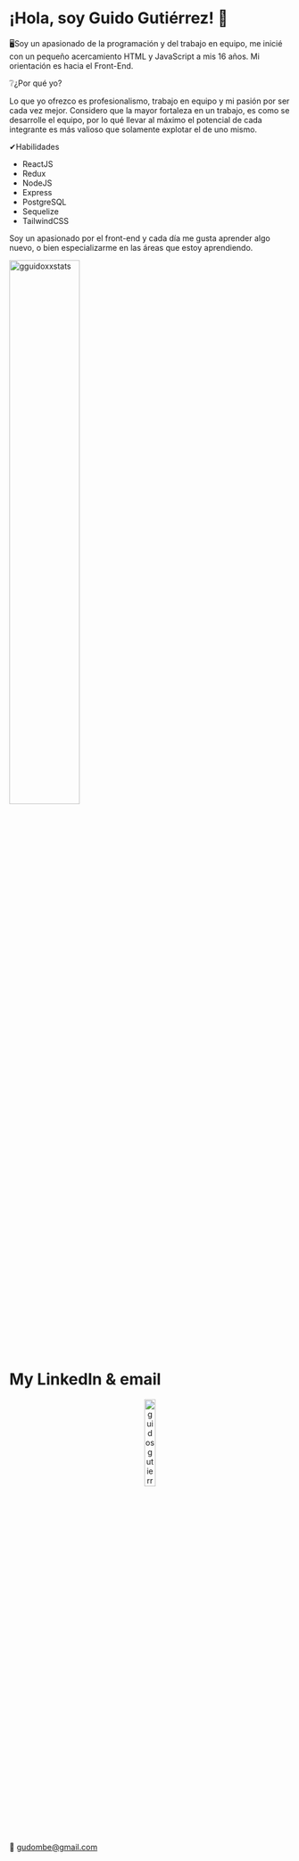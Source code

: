 # ¡Hola, soy Guido Gutiérrez! 👐

🖥Soy un apasionado de la programación y del trabajo en equipo, me inicié con un pequeño acercamiento HTML y JavaScript a mis 16 años. Mi orientación es hacia el Front-End.

❔¿Por qué yo?

Lo que yo ofrezco es profesionalismo, trabajo en equipo y mi pasión por ser cada vez mejor. Considero que la mayor fortaleza en un trabajo, es como se desarrolle el equipo, por lo qué llevar al máximo el potencial de cada integrante es más valioso que solamente explotar el de uno mismo.

✔Habilidades

- ReactJS
- Redux
- NodeJS
- Express
- PostgreSQL
- Sequelize
- TailwindCSS

Soy un apasionado por el front-end y cada día me gusta aprender algo nuevo, o bien especializarme en las áreas que estoy aprendiendo. 

<p><img align="center" src="https://github-readme-stats.vercel.app/api/top-langs?username=gguidoxx&theme=dracula&show_icons=true&locale=en&layout=default" alt="gguidoxxstats" style="width:50%;"/></p>

# My LinkedIn & email
<center> 
<a href="https://www.linkedin.com/in/guidosgutierrez/" target="blank"><img align="center" src="https://raw.githubusercontent.com/rahuldkjain/github-profile-readme-generator/master/src/images/icons/Social/linked-in-alt.svg" alt="guidosgutierrez" style="width:20%;" /></a> 
</center>

📧 gudombe@gmail.com

